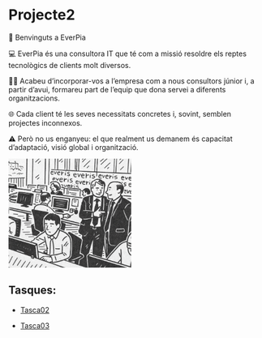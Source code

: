 # Projecte2

👋 Benvinguts a EverPia

💻 EverPia és una consultora IT que té com a missió resoldre els reptes tecnològics de clients molt diversos.

🧑‍💼 Acabeu d’incorporar-vos a l’empresa com a nous consultors júnior i, a partir d’avui, formareu part de l’equip que dona servei a diferents organitzacions.

🌐 Cada client té les seves necessitats concretes i, sovint, semblen projectes inconnexos.

⚠️ Però no us enganyeu: el que realment us demanem és capacitat d’adaptació, visió global i organització.

![Imatge que descriu el projecte](Tasca02/img/Projecte.2.png)


## Tasques: 
- [Tasca02](Tasca02)

- [Tasca03](Tasca03)
